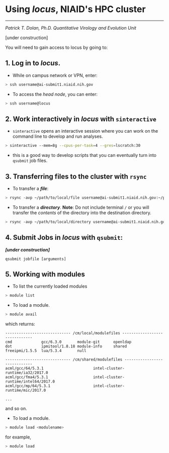 # Using _locus_, NIAID's HPC cluster
----------------------------------
_Patrick T. Dolan, Ph.D._
_Quantitative Virology and Evolution Unit_

[under construction]

You will need to gain access to locus by going to:

## 1. Log in to _locus_.
- While on campus network or VPN, enter:
``` bash
> ssh username@ai-submit1.niaid.nih.gov
```
- To access the _head node_, you can enter:
``` bash
> ssh username@locus
```
## 2. Work interactively in _locus_ with `sinteractive`
- `sinteractive` opens an interactive session where you can work on the command line to develop and run analyses.
``` bash
> sinteractive --mem=8g --cpus-per-task=4 --gres=lscratch:30
```

- this is a good way to develop scripts that you can eventually turn into `qsubmit` job files.

## 3. Transferring files to the cluster with `rsync`
- To transfer a ___file___:
``` bash
> rsync -avp ~/path/to/local/file username@ai-submit1.niaid.nih.gov:~/path/to/destination/
```

- To transfer a ___directory___. __Note__: Do not include terminal `/` or you will transfer the _contents_ of the directory into the destination directory.
``` bash
> rsync -avp ~/path/to/local/directory username@ai-submit1.niaid.nih.gov:~/path/to/destination/
```

## 4. Submit Jobs in _locus_ with `qsubmit`:
___[under construction]___
```
qsubmit jobfile [arguments]
```

## 5. Working with modules
- To list the currently loaded modules
``` bash
> module list
```
- To load a module. 
``` bash
> module avail
```
which returns: 
```
----------------------------- /cm/local/modulefiles ------------------------------
cmd             gcc/6.3.0       module-git      openldap
dot             ipmitool/1.8.18 module-info     shared
freeipmi/1.5.5  lua/5.3.4       null

----------------------------- /cm/shared/modulefiles -----------------------------
acml/gcc/64/5.3.1                      intel-cluster-runtime/ia32/2017.0
acml/gcc/fma4/5.3.1                    intel-cluster-runtime/intel64/2017.0
acml/gcc/mp/64/5.3.1                   intel-cluster-runtime/mic/2017.0

...

```
and so on. 
- To load a module. 
``` bash
> module load <modulename>
```
for example, 
``` bash
> module load 
```

